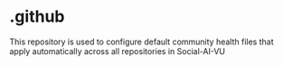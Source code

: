 # .github
This repository is used to configure default community health files that apply automatically across all repositories in Social-AI-VU
